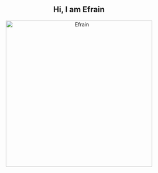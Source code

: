 <h2 align='center'> Hi, I am Efrain </h2>

<div align='center'> 
    <img src='![van dino](https://github.com/user-attachments/assets/c3730462-0581-4f0c-bb73-052fd7b50c4e)' width='400' alt='Efrain'>  
</div>
<!-- ## Hi  👋
**EfrainRP/EfrainRP** is a ✨ _special_ ✨ repository because its `README.md` (this file) appears on your GitHub profile.

Here are some ideas to get you started:

- 🔭 I’m currently working on ...
- 🌱 I’m currently learning ...
- 👯 I’m looking to collaborate on ...
- 🤔 I’m looking for help with ...
- 💬 Ask me about ...
- 📫 How to reach me: ...
- 😄 Pronouns: ...
- ⚡ Fun fact: ...
-->

